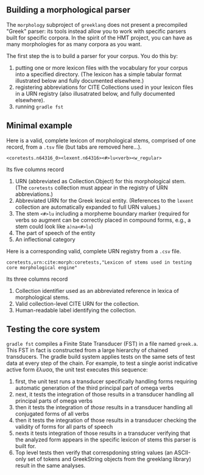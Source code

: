 ## Building a morphological parser

The `morphology` subproject of `greeklang` does not present a precompiled "Greek" parser: its tools instead allow you to work with specific parsers built for specific corpora.  In the spirit of the HMT project, you can have as many morphologies for as many corpora as you want.

The first step the is to build a parser for your corpus.  You do this by:

1. putting one or more lexicon files with the vocabulary for your corpus into a specified directory.  (The lexicon has a simple tabular format illustrated below and fully documented elsewhere.)
2. registering abbreviations for CITE Collections used in your lexicon files in a URN registry (also illusatrated below, and fully documented elsewhere).
3. running `gradle fst`

## Minimal example

Here is a valid, complete lexicon of morphological stems, comprised of one record, from a `.tsv` file (but tabs are removed here...).  

    <coretests.n64316_0><lexent.n64316><#>lu<verb><w_regular>

Its five columns record

1. URN (abbreviated as Collection.Object) for this morphological stem.  (The `coretests` collection must appear in the registry of URN abbreviations.)
2. Abbreviated URN for the Greek lexical entity.  (References to the `lexent` collection are automatically expanded to full URN values.)
3. The stem `<#>lu` including a morpheme boundary marker (required for verbs so augment can be correctly placed in compound forms, e.g., a stem could look like `a)na<#>lu`)
4. The part of speech of the entity
5. An inflectional category

Here is a corresponding valid, complete URN registry from a `.csv` file.

    coretests,urn:cite:morph:coretests,"Lexicon of stems used in testing core morphological engine"

Its three columns record

1. Collection identifier used as an abbreviated reference in lexica of morphological stems.
2. Valid collection-level CITE URN for the collection.
3. Human-readable label identifying the collection.


## Testing the core system

 `gradle fst` compiles a Finite State Transducer (FST) in a file named `greek.a`.  This FST in fact is constructed from a large hierarchy of chained transducers.  The gradle build system applies tests on the same sets of test data at every step of the chain.  For example, to test a single aorist indicative active form ἔλυσα, the unit test executes this sequence:

 1. first, the unit test runs a transducer specifically handling forms requiring automatic generation of the third principal part of omega verbs
 2. next, it tests the integration of those results in a transducer handling all principal parts of omega verbs
 3. then it tests the integration of *those* results in a transducer handling all conjugated forms of all verbs
 4. then it tests the integration of those results in a transducer checking the validity of forms for all parts of speech
 5. nexts it tests integration of those results in a transducer verifying that the analyzed form appears in the specific lexicon of stems this parser is built for.
 6. Top level tests then verify that correspdoning string values (an ASCII-only set of tokens and GreekString objects from the greeklang library) result in the same analyses.

